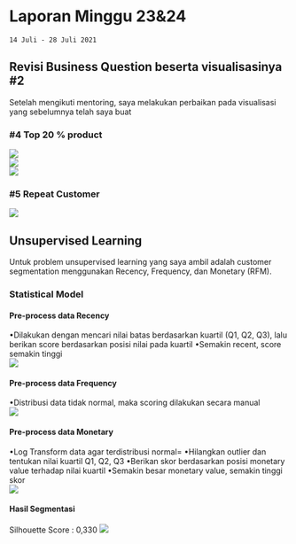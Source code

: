

# Laporan Minggu 23&24

    14 Juli - 28 Juli 2021
## Revisi Business Question beserta visualisasinya #2
Setelah mengikuti mentoring, saya melakukan perbaikan pada visualisasi yang sebelumnya telah saya buat 
### #4 **Top 20 % product**  

**![](https://lh5.googleusercontent.com/deQ9AjVgFQOBEisW5qLPCm4ujHzNq3OF1TPDyvC3kSBiizEXsO2T1eBnQIYO3pY2HYXxxywEsyI3cMRFZKGw7dB27vBUMrxjqKTVHmfCUn45PylYoivuMcPI6YZORj7eHy14wdnF=s0)**  
**![](https://lh4.googleusercontent.com/Nqa9GoVa8A0A_qc1hqWZFafLKNOblH0_mtkDZf-_bstT7aC3Cwx88scQZGDqcsCmFGq3A8mF9bV2XqAWv2HM2NxOHD1MbeLyJjdTTAi6F5z2kdoUSN6WmHFZi3ptbo1Mc9I5PQ9f=s0)**    
**![](https://lh5.googleusercontent.com/FbqUY5_DS4YjBfzDp3ZsWiVHpArTNHaUwPaKVsEJQUopSD2qDOLgbnpsVdSgZAeduRSqNcip1TR035-OOeamfvd7PbavisRKmldj0mkoP7VezS-wYCMcgEhYo_EzeyO0IianEHrn=s0)**  
### #5 Repeat Customer
**![](https://lh4.googleusercontent.com/JhsgzaaqpIsO8tUtqeYHXiAZACYCEKeYEacSIUz41QhPQgjtsUB7_-bzi-CFrvlxBkbhf7BiTnaK62QPzpKna_V18qLMRUXgBC8oUZ4E7VxJgb7D_RtxLhqYjmfaHj9tAQdgRxzX=s0)** 

## Unsupervised Learning
Untuk problem unsupervised learning yang saya ambil adalah customer segmentation menggunakan Recency, Frequency, dan Monetary (RFM).

### Statistical Model
#### Pre-process data Recency
•Dilakukan  dengan  mencari  nilai  batas  berdasarkan  kuartil (Q1, Q2, Q3), lalu  berikan score berdasarkan  posisi  nilai pada kuartil
•Semakin recent, score semakin  tinggi  
**![](https://lh5.googleusercontent.com/-WkigUdRP8usRmaLqh_lZ4CJOORYNUAX4r1F9z4EaCpnRWr0URVXHr1j0F5mHxQP0wuVmWMkezPNhDK3RcEDL6muWh1-aQc-zm2XwylT9EqK5rB39AQY9sn9nHKJTdSuZAAR0pkG=s0)**  
#### Pre-process data Frequency
•Distribusi data tidak normal, maka scoring dilakukan secara manual  
**![](https://lh6.googleusercontent.com/0gbnu268QpS-cYrqub-_Jfl2t9k8w40_c3b-5X8avJ5VAe1I72Ju05cSineu8MUmsOJqVORiS23zr4PkvPWD__TZvfXwGy68TaXWDMHd5yMOEzbv7gTxjYqloJ49IHcrKDajE4RQ=s0)**  
#### Pre-process data Monetary
•Log Transform data agar terdistribusi normal=
•Hilangkan outlier dan tentukan  nilai  kuartil Q1, Q2, Q3
•Berikan  skor  berdasarkan  posisi monetary value terhadap  nilai  kuartil
•Semakin  besar monetary value, semakin  tinggi  skor  
**![](https://lh4.googleusercontent.com/olwtkVio-zlI0k_WnrVWWf0Q7Zb1sGYcJcB4H95fuj7OPz9yqeuSQOLct2874mtnv6G8c-Sgl_hosLh09yuoNq_nuKdYp7n4NFRpcsDIPpNUS-ofIjhQC93YxGYod87XSMeR_b6H=s0)**  
#### Hasil Segmentasi
Silhouette Score : 0,330
**![](https://lh3.googleusercontent.com/a1EBCEZFru_nv_LR9tY0JCi2DnqS9Jf_yHcOtJTgTv9mvkVJic1HtD33SRrS0779eeiRs8EZiHMwkEDXyZtMEeFbYmiSxLeb0fh62zOIOwVoOdyvrLUUwvhdhLYdUOQxCaQlS6-d=s0)**  

